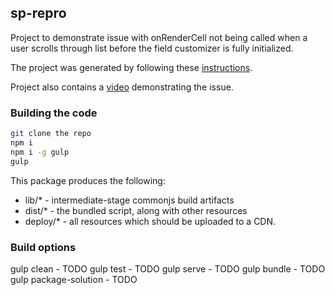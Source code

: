 ## sp-repro

Project to demonstrate issue with onRenderCell not being called when a user scrolls through list before the field customizer is fully initialized.

The project was generated by following these [instructions](https://docs.microsoft.com/en-us/sharepoint/dev/spfx/extensions/get-started/building-simple-field-customizer).

Project also contains a [video](./bug-demo.mp4) demonstrating the issue.

### Building the code

```bash
git clone the repo
npm i
npm i -g gulp
gulp
```

This package produces the following:

* lib/* - intermediate-stage commonjs build artifacts
* dist/* - the bundled script, along with other resources
* deploy/* - all resources which should be uploaded to a CDN.

### Build options

gulp clean - TODO
gulp test - TODO
gulp serve - TODO
gulp bundle - TODO
gulp package-solution - TODO
